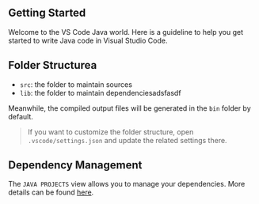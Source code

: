 ## Getting Started

Welcome to the VS Code Java world. Here is a guideline to help you get started to write Java code in Visual Studio Code.

## Folder Structurea


- `src`: the folder to maintain sources
- `lib`: the folder to maintain dependenciesadsfasdf

Meanwhile, the compiled output files will be generated in the `bin` folder by default.

> If you want to customize the folder structure, open `.vscode/settings.json` and update the related settings there.

## Dependency Management

The `JAVA PROJECTS` view allows you to manage your dependencies. More details can be found [here](https://github.com/microsoft/vscode-java-dependency#manage-dependencies).

